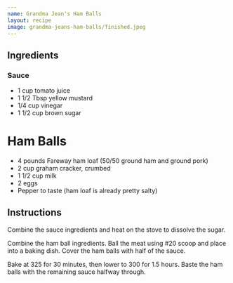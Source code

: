 ```yaml
---
name: Grandma Jean's Ham Balls
layout: recipe
image: grandma-jeans-ham-balls/finished.jpeg
---
```


## Ingredients 

### Sauce

* 1 cup tomato juice
* 1 1/2 Tbsp yellow mustard
* 1/4 cup vinegar
* 1 1/2 cup brown sugar

# Ham Balls

* 4 pounds Fareway ham loaf (50/50 ground ham and ground pork)
* 2 cup graham cracker, crumbed
* 1 1/2 cup milk
* 2 eggs
* Pepper to taste (ham loaf is already pretty salty)

## Instructions

Combine the sauce ingredients and heat on the stove to dissolve the sugar.

Combine the ham ball ingredients. Ball the meat using #20 scoop and place into a baking dish. Cover the ham balls with half of the sauce.

Bake at 325 for 30 minutes, then lower to 300 for 1.5 hours. Baste the ham balls with the remaining sauce halfway through.
